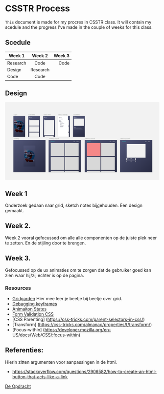 # CSSTR Process
`This` document is made for my procres in CSSTR class.
It will contain my scedule and the progress I've made in the couple of weeks for this class.

## Scedule
| Week 1        | Week 2|  Week 3  |
| ------------- |:-------------:| -----:|
| Research    | Code | Code |
| Design    | Research |
| Code | Code    |

## Design 
![design](design.png)

## Week 1
Onderzoek gedaan naar grid, sketch notes bijgehouden.
Een design gemaakt.

## Week 2.
Week 2 vooral gefocussed om alle alle componenten op de juiste plek neer te zetten.
En de stijling door te brengen.

## Week 3.
Gefocussed op de ux animaties om te zorgen dat de gebruiker goed kan zien waar hij/zij echter is op de pagina.

### Resources
* [Gridgarden](http://cssgridgarden.com/) Hier mee leer je beetje bij beetje over grid.
* [Debugging keyframes](https://css-tricks.com/debugging-css-keyframe-animations/)
* [Animaiton States](https://css-tricks.com/css-animation-tricks/)
* [Form Validation CSS](https://css-tricks.com/form-validation-ux-html-css/)
* [CSS Parenting] (https://css-tricks.com/parent-selectors-in-css/)
* [Transform] (https://css-tricks.com/almanac/properties/t/transform/)
* [Focus-within] (https://developer.mozilla.org/en-US/docs/Web/CSS/:focus-within)

## Referenties:
Hierin zitten argumenten voor aanpassingen in de html.
* https://stackoverflow.com/questions/2906582/how-to-create-an-html-button-that-acts-like-a-link

[De Opdracht](https://senmetsu.github.io/cssttr/)

